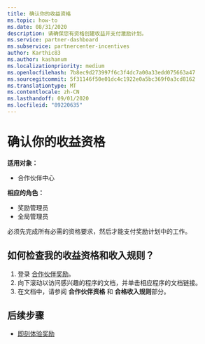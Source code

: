 ```yaml
---
title: 确认你的收益资格
ms.topic: how-to
ms.date: 08/31/2020
description: 请确保您有资格创建收益并支付激励计划。
ms.service: partner-dashboard
ms.subservice: partnercenter-incentives
author: Karthic83
ms.author: kashanum
ms.localizationpriority: medium
ms.openlocfilehash: 7b8ec9d273997f6c3f4dc7a00a33edd075663a47
ms.sourcegitcommit: 5f31146f50e01dc4c1922e0a5bc369f0a3cd8162
ms.translationtype: MT
ms.contentlocale: zh-CN
ms.lasthandoff: 09/01/2020
ms.locfileid: "89220635"
---
```

# <a name="confirm-your-earnings-eligibility"></a>确认你的收益资格

**适用对象：**

- 合作伙伴中心

**相应的角色：**

- 奖励管理员
- 全局管理员

必须先完成所有必需的资格要求，然后才能支付奖励计划中的工作。

## <a name="how-do-i-check-my-earning-eligibility-and-revenue-rules"></a>如何检查我的收益资格和收入规则？

1. 登录 [合作伙伴奖励](https://partner.microsoft.com/membership/partner-incentives)。
2. 向下滚动以访问感兴趣的程序的文档，并单击相应程序的文档链接。
3. 在文档中，请参阅 **合作伙伴资格** 和 **合格收入规则**部分。

## <a name="next-steps"></a>后续步骤

- [即刻体验奖励](incentives-get-started-intro.md)
